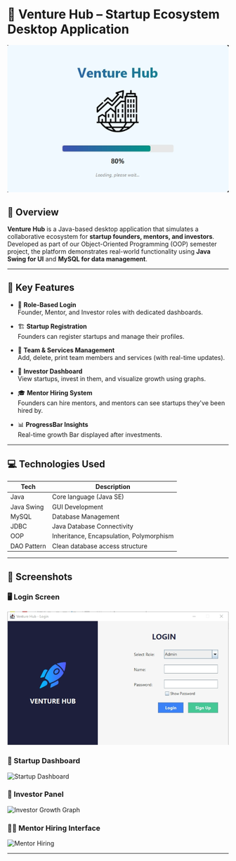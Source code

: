 # 🚀 Venture Hub – Startup Ecosystem Desktop Application

![Venture Hub ](Loading_Screen.png)

## 📌 Overview
**Venture Hub** is a Java-based desktop application that simulates a collaborative ecosystem for **startup founders, mentors, and investors**. Developed as part of our Object-Oriented Programming (OOP) semester project, the platform demonstrates real-world functionality using **Java Swing for UI** and **MySQL for data management**.

---

## 🧠 Key Features

- 🔐 **Role-Based Login**  
  Founder, Mentor, and Investor roles with dedicated dashboards.

- 🏗️ **Startup Registration**  
  Founders can register startups and manage their profiles.

- 👥 **Team & Services Management**  
  Add, delete, print team members and services (with real-time updates).

- 💸 **Investor Dashboard**  
  View startups, invest in them, and visualize growth using graphs.

- 🎓 **Mentor Hiring System**  
  Founders can hire mentors, and mentors can see startups they've been hired by.

- 📊 **ProgressBar Insights**  
  Real-time growth Bar displayed after investments.

---

## 💻 Technologies Used

| Tech | Description |
|------|-------------|
| Java | Core language (Java SE) |
| Java Swing | GUI Development |
| MySQL | Database Management |
| JDBC | Java Database Connectivity |
| OOP | Inheritance, Encapsulation, Polymorphism |
| DAO Pattern | Clean database access structure |

---

## 📸 Screenshots



### 🖥️ Login Screen
![Login Screen](Login_image.png)

### 🏢 Startup Dashboard
![Startup Dashboard](images/startup_dashboard.png)

### 💸 Investor Panel 
![Investor Growth Graph](images/investor_graph.png)

### 👨‍🏫 Mentor Hiring Interface
![Mentor Hiring](images/mentor_hiring.png)

---
